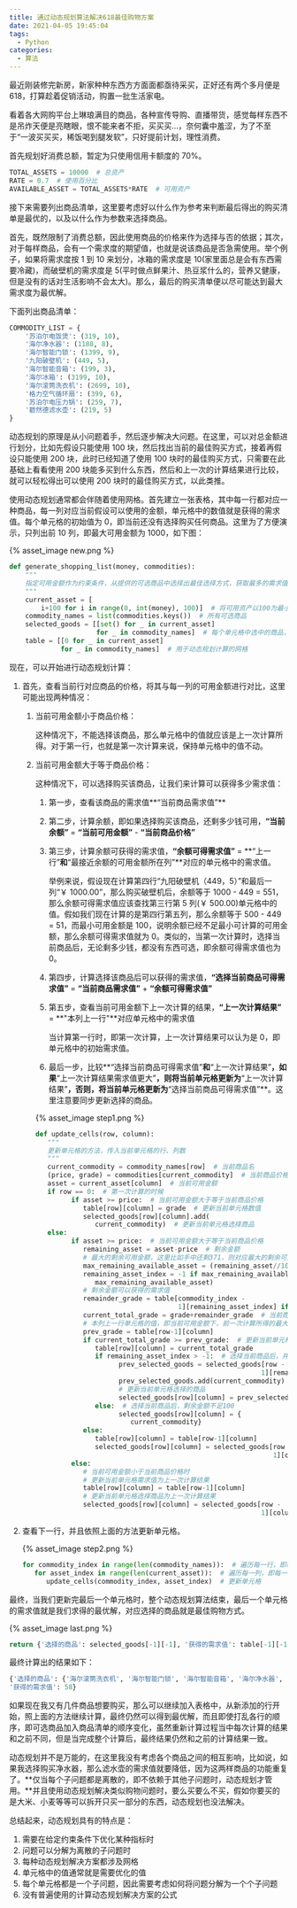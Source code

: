 ```yaml
---
title: 通过动态规划算法解决618最佳购物方案
date: 2021-04-05 19:45:04
tags:
  - Python
categories:
  - 算法
---
```


最近刚装修完新房，新家种种东西方方面面都亟待采买，正好还有两个多月便是 618，打算趁着促销活动，购置一批生活家电。

看着各大网购平台上琳琅满目的商品，各种宣传导购、直播带货，感觉每样东西不是吊炸天便是亮瞎眼，恨不能来者不拒，买买买...，奈何囊中羞涩，为了不至于“一波买买买，稀饭喝到腿发软”，只好提前计划，理性消费。

首先规划好消费总额，暂定为只使用信用卡额度的 70%。

```python
TOTAL_ASSETS = 10000  # 总资产
RATE = 0.7  # 使用百分比
AVAILABLE_ASSET = TOTAL_ASSETS*RATE  # 可用资产
```

接下来需要列出商品清单，这里要考虑好以什么作为参考来判断最后得出的购买清单是最优的，以及以什么作为参数来选择商品。

首先，既然限制了消费总额，因此使用商品的价格来作为选择与否的依据；其次，对于每样商品，会有一个需求度的期望值，也就是说该商品是否急需使用。举个例子，如果将需求度按 1 到 10 来划分，冰箱的需求度是 10(家里面总是会有东西需要冷藏)，而破壁机的需求度是 5(平时做点鲜果汁、热豆浆什么的，营养又健康，但是没有的话对生活影响不会太大)。那么，最后的购买清单便以尽可能达到最大需求度为最优解。

下面列出商品清单：

```python
COMMODITY_LIST = {
    '苏泊尔电饭煲': (319, 10),
    '海尔净水器': (1188, 8),
    '海尔智能门锁': (1399, 9),
    '九阳破壁机': (449, 5),
    '海尔智能音箱': (199, 3),
    '海尔冰箱': (3199, 10),
    '海尔滚筒洗衣机': (2699, 10),
    '格力空气循环扇': (399, 6),
    '苏泊尔电压力锅': (259, 7),
    '碧然德滤水壶': (219, 5)
}
```

动态规划的原理是从小问题着手，然后逐步解决大问题。在这里，可以对总金额进行划分，比如先假设只能使用 100 块，然后找出当前的最佳购买方式，接着再假设只能使用 200 块，此时已经知道了使用 100 块时的最佳购买方式，只需要在此基础上看看使用 200 块能多买到什么东西，然后和上一次的计算结果进行比较，就可以轻松得出可以使用 200 块时的最佳购买方式，以此类推。

<!-- more -->

使用动态规划通常都会伴随着使用网格。首先建立一张表格，其中每一行都对应一种商品，每一列对应当前假设可以使用的金额，单元格中的数值就是获得的需求值。每个单元格的初始值为 0，即当前还没有选择购买任何商品。这里为了方便演示，只列出前 10 列，即最大可用金额为 1000，如下图：

{% asset_image new.png %}

```python
def generate_shopping_list(money, commodities):
    """
    指定可用金额作为约束条件，从提供的可选商品中选择出最佳选择方式，获取最多的需求值
    """
    current_asset = [
        i+100 for i in range(0, int(money), 100)]  # 将可用资产以100为最小单位进行划分
    commodity_names = list(commodities.keys())  # 所有可选商品
    selected_goods = [[set() for _ in current_asset]
                      for _ in commodity_names]  # 每个单元格中选中的商品，初始为空
    table = [[0 for _ in current_asset]
             for _ in commodity_names]  # 用于动态规划计算的网格
```

现在，可以开始进行动态规划计算：

1. 首先，查看当前行对应商品的价格，将其与每一列的可用金额进行对比，这里可能出现两种情况：

   1. 当前可用金额小于商品价格：

      这种情况下，不能选择该商品，那么单元格中的值就应该是上一次计算所得。对于第一行，也就是第一次计算来说，保持单元格中的值不动。

   2. 当前可用金额大于等于商品价格：

      这种情况下，可以选择购买该商品，让我们来计算可以获得多少需求值：

      1. 第一步，查看该商品的需求值**“当前商品需求值”**

      2. 第二步，计算余额，即如果选择购买该商品，还剩多少钱可用，**“当前余额”** = **“当前可用金额”** - **“当前商品价格”**

      3. 第三步，计算余额可获得的需求值，**“余额可得需求值”** = **“上一行”**和**“最接近余额的可用金额所在列”**对应的单元格中的需求值。

         举例来说，假设现在计算第四行“九阳破壁机（449，5）”和最后一列“￥ 1000.00”，那么购买破壁机后，余额等于 1000 - 449 = 551，那么余额可得需求值应该查找第三行第 5 列(￥ 500.00)单元格中的值。假如我们现在计算的是第四行第五列，那么余额等于 500 - 449 = 51，而最小可用金额是 100，说明余额已经不足最小可计算的可用金额，那么余额可得需求值就为 0。类似的，当第一次计算时，选择当前商品后，无论剩多少钱，都没有东西可选，即余额可得需求值也为 0。

      4. 第四步，计算选择该商品后可以获得的需求值，**“选择当前商品可得需求值”** = **“当前商品需求值”** + **“余额可得需求值”**

      5. 第五步，查看当前可用金额下上一次计算的结果，**“上一次计算结果”** = **"本列上一行"**对应单元格中的需求值

         当计算第一行时，即第一次计算，上一次计算结果可以认为是 0，即单元格中的初始需求值。

      6. 最后一步，比较**“选择当前商品可得需求值”**和**“上一次计算结果”**，如果**“上一次计算结果需求值更大”**，则将当前单元格更新为**“上一次计算结果”**，否则，将当前单元格更新为**“选择当前商品可得需求值”**。这里注意要同步更新选择的商品。

      {% asset_image step1.png %}

      ```python
      def update_cells(row, column):
         """
         更新单元格的方法，传入当前单元格的行、列数
         """
         current_commodity = commodity_names[row]  # 当前商品名
         (price, grade) = commodities[current_commodity]  # 当前商品价格和需求值
         asset = current_asset[column]  # 当前可用金额
         if row == 0:  # 第一次计算的时候
               if asset >= price:  # 当前可用金额大于等于当前商品价格
                  table[row][column] = grade  # 更新当前单元格数值
                  selected_goods[row][column].add(
                     current_commodity)  # 更新当前单元格选择商品
         else:
               if asset >= price:  # 当前可用金额大于等于当前商品价格
                  remaining_asset = asset-price  # 剩余金额
                  # 最大的剩余可用金额，这里比如手中还剩371，则对应最大的剩余可用金额是300
                  max_remaining_available_asset = (remaining_asset//100)*100
                  remaining_asset_index = -1 if max_remaining_available_asset == 0 else current_asset.index(
                     max_remaining_available_asset)
                  # 剩余金额可以获得的需求值
                  remainder_grade = table[commodity_index -
                                          1][remaining_asset_index] if remaining_asset_index > -1 else 0
                  current_total_grade = grade+remainder_grade  # 当前商品需求值和剩余金额可获得需求值之和
                  # 本列上一行单元格的值，即当前可用金额下，前一次计算所得的最大需求值
                  prev_grade = table[row-1][column]
                  if current_total_grade >= prev_grade:  # 更新当前单元格
                     table[row][column] = current_total_grade
                     if remaining_asset_index > -1:  # 选择当前商品后，并且剩余金额大于等于100
                           prev_selected_goods = selected_goods[row -
                                                               1][remaining_asset_index].copy()
                           prev_selected_goods.add(current_commodity)
                           # 更新当前单元格选择的商品
                           selected_goods[row][column] = prev_selected_goods
                     else:  # 选择当前商品后，剩余金额不足100
                           selected_goods[row][column] = {
                              current_commodity}
                  else:
                     table[row][column] = table[row-1][column]
                     selected_goods[row][column] = selected_goods[row -
                                                                  1][column].copy()
               else:
                  # 当前可用金额小于当前商品价格时
                  # 更新当前单元格需求值为上一次计算结果
                  table[row][column] = table[row-1][column]
                  # 更新当前单元格选择商品为上一次计算结果
                  selected_goods[row][column] = selected_goods[row -
                                                               1][column].copy()
      ```

2. 查看下一行，并且依照上面的方法更新单元格。

   {% asset_image step2.png %}

   ```python
   for commodity_index in range(len(commodity_names)):  # 遍历每一行，即每种可选商品
      for asset_index in range(len(current_asset)):  # 遍历每一列，即每一档可用金额
         update_cells(commodity_index, asset_index)  # 更新单元格
   ```

最终，当我们更新完最后一个单元格时，整个动态规划算法结束，最后一个单元格的需求值就是我们求得的最优解，对应选择的商品就是最佳购物方式。

{% asset_image last.png %}

```python
return {'选择的商品': selected_goods[-1][-1], '获得的需求值': table[-1][-1]}
```

最终计算出的结果如下：

```python
{'选择的商品': {'海尔滚筒洗衣机', '海尔智能门锁', '海尔智能音箱', '海尔净水器', '格力空气循环扇', '碧然德滤水壶', '苏泊尔电压力锅', '苏泊尔电饭煲'},
'获得的需求值': 58}
```

如果现在我又有几件商品想要购买，那么可以继续加入表格中，从新添加的行开始，照上面的方法继续计算，最终仍然可以得到最优解，而且即使打乱各行的顺序，即可选商品加入商品清单的顺序变化，虽然重新计算过程当中每次计算的结果和之前不同，但是当完成整个计算后，最终结果仍然和之前的计算结果一致。

动态规划并不是万能的，在这里我没有考虑各个商品之间的相互影响，比如说，如果我选择购买净水器，那么滤水壶的需求值就要降低，因为这两样商品的功能重复了。**仅当每个子问题都是离散的，即不依赖于其他子问题时，动态规划才管用。**并且使用动态规划解决类似购物问题时，要么买要么不买，假如你要买的是大米、小麦等等可以拆开只买一部分的东西，动态规划也没法解决。

总结起来，动态规划具有的特点是：

1. 需要在给定约束条件下优化某种指标时
2. 问题可以分解为离散的子问题时
3. 每种动态规划解决方案都涉及网格
4. 单元格中的值通常就是需要优化的值
5. 每个单元格都是一个子问题，因此需要考虑如何将问题分解为一个个子问题
6. 没有普遍使用的计算动态规划解决方案的公式
